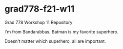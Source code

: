 # grad778-f21-w11
Grad 778 Workshop 11 Repository

I'm from Bandarabbas.
Batman is my favorite superhero.

Doesn't matter which superhero, all are important.